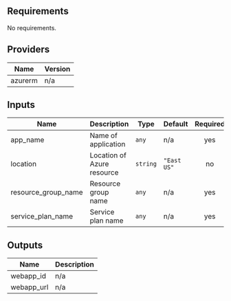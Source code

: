 ## Requirements

No requirements.

## Providers

| Name | Version |
|------|---------|
| azurerm | n/a |

## Inputs

| Name | Description | Type | Default | Required |
|------|-------------|------|---------|:--------:|
| app\_name | Name of application | `any` | n/a | yes |
| location | Location of Azure resource | `string` | `"East US"` | no |
| resource\_group\_name | Resource group name | `any` | n/a | yes |
| service\_plan\_name | Service plan name | `any` | n/a | yes |

## Outputs

| Name | Description |
|------|-------------|
| webapp\_id | n/a |
| webapp\_url | n/a |

